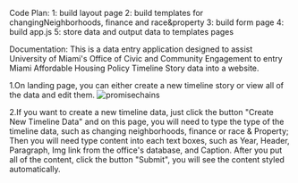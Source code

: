 Code Plan:
1: build layout page
2: build templates for changingNeighborhoods, finance and race&property
3: build form page
4: build app.js
5: store data and output data to templates pages

Documentation:
This is a data entry application designed to assist University of Miami's Office of Civic and Community Engagement to entry Miami Affordable Housing Policy Timeline Story data into a website. 

1.On landing page, you can either create a new timeline story or view all of the data and edit them. 
![promisechains](https://cloud.githubusercontent.com/assets/13953268/24924656/86945d12-1ec3-11e7-8193-42658bbab9c2.png)

2.If you want to create a new timeline data, just click the button "Create New Timeline Data" and on this page, you will need to type the type of the timeline data, such as changing neighborhoods, finance or race & Property; Then you will need type content into each text boxes, such as Year, Header, Paragraph, Img link from the office's database, and Caption. After you put all of the content, click the button "Submit", you will see the content styled automatically. 
